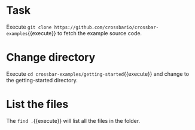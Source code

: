 
# Task 
Execute `git clone https://github.com/crossbario/crossbar-examples`{{execute}} to fetch the example source code.

# Change directory
Execute `cd crossbar-examples/getting-started`{{execute}} and change to the getting-started directory.

# List the files
The `find .`{{execute}} will list all the files in the folder.

